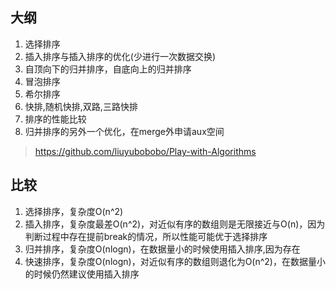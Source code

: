 ## 大纲
1. 选择排序
2. 插入排序与插入排序的优化(少进行一次数据交换)
3. 自顶向下的归并排序，自底向上的归并排序
4. 冒泡排序
5. 希尔排序
6. 快排,随机快排,双路,三路快排
7. 排序的性能比较
8. 归并排序的另外一个优化，在merge外申请aux空间

> https://github.com/liuyubobobo/Play-with-Algorithms

## 比较
1. 选择排序，复杂度O(n^2)
2. 插入排序，复杂度最差O(n^2)，对近似有序的数组则是无限接近与O(n)，因为判断过程中存在提前break的情况，所以性能可能优于选择排序
3. 归并排序，复杂度O(nlogn)，在数据量小的时候使用插入排序,因为存在
4. 快速排序，复杂度O(nlogn)，对近似有序的数组则退化为O(n^2)，在数据量小的时候仍然建议使用插入排序


